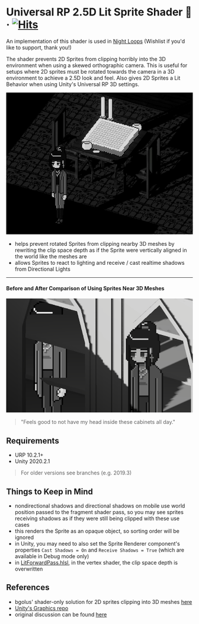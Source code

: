 # Universal RP 2.5D Lit Sprite Shader 🖤 &middot; [![Hits](https://hits.seeyoufarm.com/api/count/incr/badge.svg?url=https%3A%2F%2Fgithub.com%2Fluo-boa%2Funity-URP-2.5D-lit-shader&count_bg=%2379C83D&title_bg=%23555555&icon=&icon_color=%23E7E7E7&title=hits&edge_flat=false)](https://hits.seeyoufarm.com)

An implementation of this shader is used in [Night Loops](https://store.steampowered.com/app/1826060/Night_Loops/) (Wishlist if you'd like to support, thank you!)

The shader prevents 2D Sprites from clipping horribly into the 3D environment when using a skewed orthographic camera. This is useful for setups where 2D sprites must be rotated towards the camera in a 3D environment to achieve a 2.5D look and feel. Also gives 2D Sprites a Lit Behavior when using Unity's Universal RP 3D settings.

![Shader Demo Pic](/Assets/demo_0.jpg)

* helps prevent rotated Sprites from clipping nearby 3D meshes by rewriting the clip space depth as if the Sprite were vertically aligned in the world like the meshes are
* allows Sprites to react to lighting and receive / cast realtime shadows from Directional Lights

***
#### Before and After Comparison of Using Sprites Near 3D Meshes
![Comparison](/Assets/demo_1.png)
> "Feels good to not have my head inside these cabinets all day."

## Requirements
* URP 10.2.1+
* Unity 2020.2.1

> For older versions see branches (e.g. 2019.3)

## Things to Keep in Mind

* nondirectional shadows and directional shadows on mobile use world position passed to the fragment shader pass, so you may see sprites receiving shadows as if they were still being clipped with these use cases
* this renders the Sprite as an opaque object, so sorting order will be ignored
* in Unity, you may need to also set the Sprite Renderer component's properties `Cast Shadows = On` and `Receive Shadows = True` (which are available in Debug mode only)
* in [LitForwardPass.hlsl](https://github.com/strawberryjamnbutter/unity-URP-2.5D-lit-shader/blob/main/LitForwardPass.hlsl), in the vertex shader, the clip space depth is overwritten

## References

* bgolus' shader-only solution for 2D sprites clipping into 3D meshes [here](https://forum.unity.com/threads/problem-solving-2d-billboard-sprites-clipping-into-3d-environment.680374/)
* [Unity's Graphics repo](https://github.com/Unity-Technologies/Graphics/tree/master)
* original discussion can be found [here](https://forum.unity.com/threads/2d-sprites-to-not-be-clipped-by-3d-meshes-and-have-diffused-lit-sprite-shader-look.1034572/#post-6710353)

